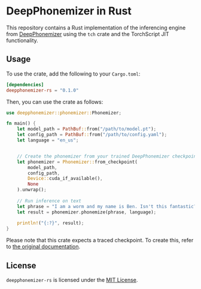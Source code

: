 # DeepPhonemizer in Rust
This repository contains a Rust implementation of the inferencing engine from [DeepPhonemizer](https://github.com/as-ideas/DeepPhonemizer) using the `tch` crate and the TorchScript JIT functionality.

## Usage
To use the crate, add the following to your `Cargo.toml`:
```toml
[dependencies]
deepphonemizer-rs = "0.1.0"
```

Then, you can use the crate as follows:
```rust
use deepphonemizer::phonemizer::Phonemizer;

fn main() {
    let model_path = PathBuf::from("/path/to/model.pt");
    let config_path = PathBuf::from("/path/to/config.yaml");
    let language = "en_us";


    // Create the phonemizer from your trained DeepPhonemizer checkpoint
    let phonemizer = Phonemizer::from_checkpoint(
        model_path,
        config_path,
        Device::cuda_if_available(),
        None
    ).unwrap();
    
    // Run inference on text
    let phrase = "I am a worm and my name is Ben. Isn't this fantastic?".to_string();
    let result = phonemizer.phonemize(phrase, language);
    
    println!("{:?}", result);
}
```
Please note that this crate expects a traced checkpoint. To create this, refer to [the original documentation](https://github.com/as-ideas/DeepPhonemizer?tab=readme-ov-file#torchscript-export).


## License
`deepphonemizer-rs` is licensed under the [MIT License](LICENSE).